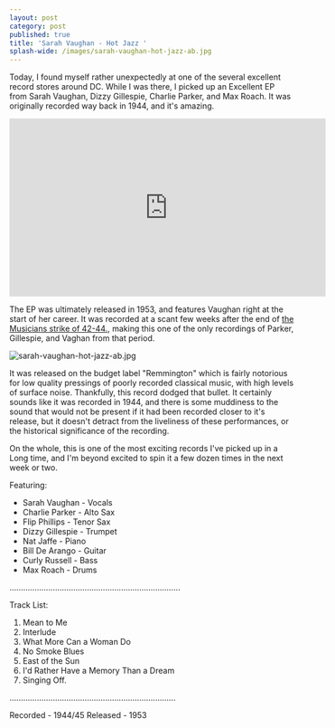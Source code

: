```yaml
---
layout: post
category: post
published: true
title: 'Sarah Vaughan - Hot Jazz '
splash-wide: /images/sarah-vaughan-hot-jazz-ab.jpg
---
```

Today, I found myself rather unexpectedly at one of the several excellent record stores around DC. While I was there, I picked up an Excellent EP from Sarah Vaughan, Dizzy Gillespie, Charlie Parker, and Max Roach. It was originally recorded way back in 1944, and it's amazing. 

<iframe width="560" height="315" src="https://www.youtube.com/embed/73qlAEhyyhc" frameborder="0" allowfullscreen></iframe>

The EP was ultimately released in 1953, and features Vaughan right at the start of her career. It was recorded at a scant few weeks after the end of [the Musicians strike of 42-44.](https://en.wikipedia.org/wiki/1942%E2%80%9344_musicians%27_strike), making this one of the only recordings of Parker, Gillespie, and Vaghan from that period. 

![sarah-vaughan-hot-jazz-ab.jpg]({{site.baseurl}}/images/sarah-vaughan-hot-jazz-ab.jpg)

It was released on the budget label "Remmington" which is fairly notorious for low quality pressings of poorly recorded classical music, with high levels of surface noise. Thankfully, this record dodged that bullet. It certainly sounds like it was recorded in 1944, and there is some muddiness to the sound that would not be present if it had been recorded closer to it's release, but it doesn't detract from the liveliness of these performances, or the historical significance of the recording. 

On the whole, this is one of the most exciting records I've picked up in a Long time, and I'm beyond excited to spin it a few dozen times in the next week or two. 

Featuring: 

- Sarah Vaughan - Vocals
- Charlie Parker - Alto Sax
- Flip Phillips - Tenor Sax
- Dizzy Gillespie - Trumpet
- Nat Jaffe - Piano
- Bill De Arango - Guitar
- Curly Russell - Bass
- Max Roach - Drums

...........................................................................

Track List: 

1. Mean to Me
2. Interlude
3. What More Can a Woman Do
4. No Smoke Blues
5. East of the Sun
6. I'd Rather Have a Memory Than a Dream
7. Singing Off.

.........................................................................

Recorded - 1944/45
Released - 1953
